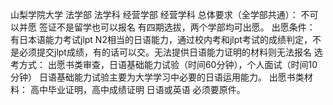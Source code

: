 山梨学院大学
法学部 法学科
经营学部 经营学科
总体要求（全学部共通）：
不可以并愿
签证不是留学也可以报名
有四期选拔，两个学部均可出愿。
出愿条件：
有日本语能力考试jlpt N2相当的日语能力，通过校内考和jlpt考试的成绩判定，不是必须提交jlpt成绩，有的话可以交。无法提供日语能力证明的材料则无法报名
选考方式：
出愿书类审查，日语基础能力试验（时间60分钟），个人面试（时间10分钟）
日语基础能力试验主要为大学学习中必要的日语运用能力。
出愿书类材料：
高中毕业证明，高中成绩证明 日语或英语 必须要原件。